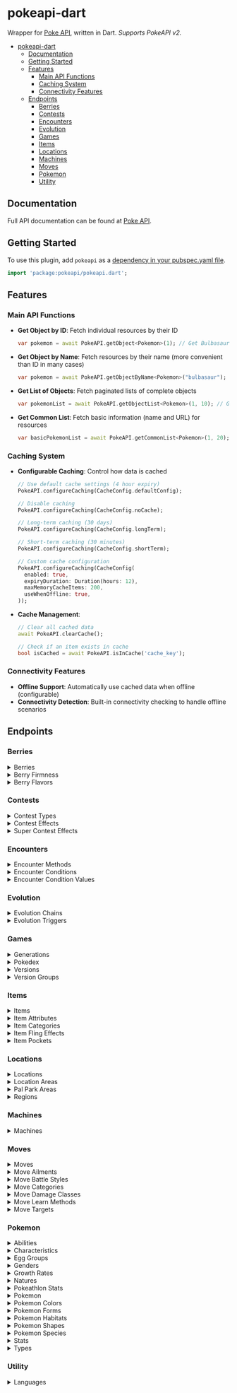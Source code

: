 # pokeapi-dart

Wrapper for [Poke API](https://pokeapi.co), written in Dart. *Supports PokeAPI v2.*

- [pokeapi-dart](#pokeapi-dart)
  - [Documentation](#Documentation)
  - [Getting Started](#Getting-Started)
  - [Features](#Features)
    - [Main API Functions](#Main-API-Functions)
    - [Caching System](#Caching-System)
    - [Connectivity Features](#Connectivity-Features)
  - [Endpoints](#Endpoints)
    - [Berries](#Berries)
    - [Contests](#Contests)
    - [Encounters](#Encounters)
    - [Evolution](#Evolution)
    - [Games](#Games)
    - [Items](#Items)
    - [Locations](#Locations)
    - [Machines](#Machines)
    - [Moves](#Moves)
    - [Pokemon](#Pokemon)
    - [Utility](#Utility)

## Documentation

Full API documentation can be found at [Poke API](https://pokeapi.co/docs/v2).

## Getting Started

To use this plugin, add `pokeapi` as a [dependency in your pubspec.yaml file](https://flutter.io/platform-plugins/).

```dart
import 'package:pokeapi/pokeapi.dart';
```

## Features

### Main API Functions

- **Get Object by ID**: Fetch individual resources by their ID
  ```dart
  var pokemon = await PokeAPI.getObject<Pokemon>(1); // Get Bulbasaur
  ```

- **Get Object by Name**: Fetch resources by their name (more convenient than ID in many cases)
  ```dart
  var pokemon = await PokeAPI.getObjectByName<Pokemon>("bulbasaur");
  ```

- **Get List of Objects**: Fetch paginated lists of complete objects
  ```dart
  var pokemonList = await PokeAPI.getObjectList<Pokemon>(1, 10); // Get first 10 Pokemon
  ```

- **Get Common List**: Fetch basic information (name and URL) for resources
  ```dart
  var basicPokemonList = await PokeAPI.getCommonList<Pokemon>(1, 20);
  ```

### Caching System

- **Configurable Caching**: Control how data is cached
  ```dart
  // Use default cache settings (4 hour expiry)
  PokeAPI.configureCaching(CacheConfig.defaultConfig);
  
  // Disable caching
  PokeAPI.configureCaching(CacheConfig.noCache);
  
  // Long-term caching (30 days)
  PokeAPI.configureCaching(CacheConfig.longTerm);
  
  // Short-term caching (30 minutes)
  PokeAPI.configureCaching(CacheConfig.shortTerm);
  
  // Custom cache configuration
  PokeAPI.configureCaching(CacheConfig(
    enabled: true,
    expiryDuration: Duration(hours: 12),
    maxMemoryCacheItems: 200,
    useWhenOffline: true,
  ));
  ```

- **Cache Management**:
  ```dart
  // Clear all cached data
  await PokeAPI.clearCache();
  
  // Check if an item exists in cache
  bool isCached = await PokeAPI.isInCache('cache_key');
  ```

### Connectivity Features

- **Offline Support**: Automatically use cached data when offline (configurable)
- **Connectivity Detection**: Built-in connectivity checking to handle offline scenarios

## Endpoints

### Berries

<details>
  <summary>Berries</summary>
  
  #### Get Berries

  *Must pass an offset and limit as Int (e.g. 1, 1).*

  ```dart
  var response = PokeAPI.getObjectList<Berry>(1, 1);
  ```

  #### Get Berry

  *Must pass an ID as Int (e.g. 1).*

  ```dart
  var response = PokeAPI.getObject<Berry>(1);
  ```
  
  #### Get Berry by Name
  
  *Must pass a name as String (e.g. "chesto").*
  
  ```dart
  var response = PokeAPI.getObjectByName<Berry>("chesto");
  ```
</details>

<details>
  <summary>Berry Firmness</summary>
  
  #### Get Berry Firmnesses
  
  *Must pass an offset and limit as Int (e.g. 1, 1).*

  ```dart
  var response = PokeAPI.getObjectList<BerryFirmness>(1, 1);
  ```

  #### Get Berry Firmness

  *Must pass an ID as Int (e.g. 1).*

  ```dart
  var response = PokeAPI.getObject<BerryFirmness>(1);
  ```
  
  #### Get Berry Firmness by Name
  
  *Must pass a name as String (e.g. "very-soft").*
  
  ```dart
  var response = PokeAPI.getObjectByName<BerryFirmness>("very-soft");
  ```
</details>

<details>
  <summary>Berry Flavors</summary>
  
  #### Get Berry Flavors
  
  *Must pass an offset and limit as Int (e.g. 1, 1).*

  ```dart
  var response = PokeAPI.getObjectList<BerryFlavor>(1, 1);
  ```

  #### Get Berry Flavor

  *Must pass an ID as Int (e.g. 1).*

  ```dart
  var response = PokeAPI.getObject<BerryFlavor>(1);
  ```
  
  #### Get Berry Flavor by Name
  
  *Must pass a name as String (e.g. "spicy").*
  
  ```dart
  var response = PokeAPI.getObjectByName<BerryFlavor>("spicy");
  ```
</details>

### Contests

<details>
  <summary>Contest Types</summary>
  
  #### Get Contest Types
  
  *Must pass an offset and limit as Int (e.g. 1, 1).*

  ```dart
  var response = PokeAPI.getObjectList<ContestType>(1, 1);
  ```

  #### Get Contest Type

  *Must pass an ID as Int (e.g. 1).*

  ```dart
  var response = PokeAPI.getObject<ContestType>(1);
  ```
  
  #### Get Contest Type by Name
  
  *Must pass a name as String (e.g. "cool").*
  
  ```dart
  var response = PokeAPI.getObjectByName<ContestType>("cool");
  ```
</details>

<details>
  <summary>Contest Effects</summary>
  
  #### Get Contest Effects
  
  *Must pass an offset and limit as Int (e.g. 1, 1).*

  ```dart
  var response = PokeAPI.getObjectList<ContestEffect>(1, 1);
  ```

  #### Get Contest Effect

  *Must pass an ID as Int (e.g. 1).*

  ```dart
  var response = PokeAPI.getObject<ContestEffect>(1);
  ```
</details>

<details>
  <summary>Super Contest Effects</summary>
  
  #### Get Super Contest Effects
  
  *Must pass an offset and limit as Int (e.g. 1, 1).*

  ```dart
  var response = PokeAPI.getObjectList<SuperContestEffect>(1, 1);
  ```

  #### Get Super Contest Effect

  *Must pass an ID as Int (e.g. 1).*

  ```dart
  var response = PokeAPI.getObject<SuperContestEffect>(1);
  ```
</details>

### Encounters

<details>
  <summary>Encounter Methods</summary>
  
  #### Get Encounter Methods
  
  *Must pass an offset and limit as Int (e.g. 1, 1).*

  ```dart
  var response = PokeAPI.getObjectList<EncounterMethod>(1, 1);
  ```

  #### Get Encounter Method

  *Must pass an ID as Int (e.g. 1).*

  ```dart
  var response = PokeAPI.getObject<EncounterMethod>(1);
  ```
  
  #### Get Encounter Method by Name
  
  *Must pass a name as String (e.g. "walk").*
  
  ```dart
  var response = PokeAPI.getObjectByName<EncounterMethod>("walk");
  ```
</details>

<details>
  <summary>Encounter Conditions</summary>
  
  #### Get Encounter Conditions
  
  *Must pass an offset and limit as Int (e.g. 1, 1).*

  ```dart
  var response = PokeAPI.getObjectList<EncounterCondition>(1, 1);
  ```

  #### Get Encounter Condition

  *Must pass an ID as Int (e.g. 1).*

  ```dart
  var response = PokeAPI.getObject<EncounterCondition>(1);
  ```
  
  #### Get Encounter Condition by Name
  
  *Must pass a name as String (e.g. "swarm").*
  
  ```dart
  var response = PokeAPI.getObjectByName<EncounterCondition>("swarm");
  ```
</details>

<details>
  <summary>Encounter Condition Values</summary>
  
  #### Get Encounter Condition Values
  
  *Must pass an offset and limit as Int (e.g. 1, 1).*

  ```dart
  var response = PokeAPI.getObjectList<EncounterConditionValue>(1, 1);
  ```

  #### Get Encounter Condition Value

  *Must pass an ID as Int (e.g. 1).*

  ```dart
  var response = PokeAPI.getObject<EncounterConditionValue>(1);
  ```
  
  #### Get Encounter Condition Value by Name
  
  *Must pass a name as String (e.g. "swarm-yes").*
  
  ```dart
  var response = PokeAPI.getObjectByName<EncounterConditionValue>("swarm-yes");
  ```
</details>

### Evolution

<details>
  <summary>Evolution Chains</summary>
  
  #### Get Evolution Chains
  
  *Must pass an offset and limit as Int (e.g. 1, 1).*

  ```dart
  var response = PokeAPI.getObjectList<EvolutionChain>(1, 1);
  ```

  #### Get Evolution Chain

  *Must pass an ID as Int (e.g. 1).*

  ```dart
  var response = PokeAPI.getObject<EvolutionChain>(1);
  ```
  
  #### Evolution Chain Support Features
  
  * Full support for all evolution pattern types:
    * Linear evolutions (e.g., Bulbasaur → Ivysaur → Venusaur)
    * Branching evolutions (e.g., Eevee → Vaporeon/Jolteon/Flareon/etc.)
    * Multi-path evolutions (e.g., Wurmple → Cascoon/Silcoon → Dustox/Beautifly)
    * Complex evolution requirements (stats, time of day, held items, etc.)
</details>

<details>
  <summary>Evolution Triggers</summary>
  
  #### Get Evolution Triggers
  
  *Must pass an offset and limit as Int (e.g. 1, 1).*

  ```dart
  var response = PokeAPI.getObjectList<EvolutionTrigger>(1, 1);
  ```

  #### Get Evolution Trigger

  *Must pass an ID as Int (e.g. 1).*

  ```dart
  var response = PokeAPI.getObject<EvolutionTrigger>(1);
  ```
  
  #### Get Evolution Trigger by Name
  
  *Must pass a name as String (e.g. "level-up").*
  
  ```dart
  var response = PokeAPI.getObjectByName<EvolutionTrigger>("level-up");
  ```
</details>

### Games

<details>
  <summary>Generations</summary>
  
  #### Get Generations
  
  *Must pass an offset and limit as Int (e.g. 1, 1).*

  ```dart
  var response = PokeAPI.getObjectList<Generation>(1, 1);
  ```

  #### Get Generation

  *Must pass an ID as Int (e.g. 1).*

  ```dart
  var response = PokeAPI.getObject<Generation>(1);
  ```
  
  #### Get Generation by Name
  
  *Must pass a name as String (e.g. "generation-i").*
  
  ```dart
  var response = PokeAPI.getObjectByName<Generation>("generation-i");
  ```
</details>

<details>
  <summary>Pokedex</summary>
  
  #### Get All Pokedex
  
  *Must pass an offset and limit as Int (e.g. 1, 1).*

  ```dart
  var response = PokeAPI.getObjectList<Pokedex>(1, 1);
  ```

  #### Get Single Pokedex

  *Must pass an ID as Int (e.g. 1).*

  ```dart
  var response = PokeAPI.getObject<Pokedex>(1);
  ```
  
  #### Get Pokedex by Name
  
  *Must pass a name as String (e.g. "national").*
  
  ```dart
  var response = PokeAPI.getObjectByName<Pokedex>("national");
  ```
</details>

<details>
  <summary>Versions</summary>
  
  #### Get Versions
  
  *Must pass an offset and limit as Int (e.g. 1, 1).*

  ```dart
  var response = PokeAPI.getObjectList<Version>(1, 1);
  ```

  #### Get Version

  *Must pass an ID as Int (e.g. 1).*

  ```dart
  var response = PokeAPI.getObject<Version>(1);
  ```
  
  #### Get Version by Name
  
  *Must pass a name as String (e.g. "red").*
  
  ```dart
  var response = PokeAPI.getObjectByName<Version>("red");
  ```
</details>

<details>
  <summary>Version Groups</summary>
  
  #### Get Version Groups
  
  *Must pass an offset and limit as Int (e.g. 1, 1).*

  ```dart
  var response = PokeAPI.getObjectList<VersionGroup>(1, 1);
  ```

  #### Get Version Group

  *Must pass an ID as Int (e.g. 1).*

  ```dart
  var response = PokeAPI.getObject<VersionGroup>(1);
  ```
  
  #### Get Version Group by Name
  
  *Must pass a name as String (e.g. "red-blue").*
  
  ```dart
  var response = PokeAPI.getObjectByName<VersionGroup>("red-blue");
  ```
</details>

### Items

<details>
  <summary>Items</summary>
  
  #### Get Items
  
  *Must pass an offset and limit as Int (e.g. 1, 1).*

  ```dart
  var response = PokeAPI.getObjectList<Item>(1, 1);
  ```

  #### Get Item

  *Must pass an ID as Int (e.g. 1).*

  ```dart
  var response = PokeAPI.getObject<Item>(1);
  ```
  
  #### Get Item by Name
  
  *Must pass a name as String (e.g. "master-ball").*
  
  ```dart
  var response = PokeAPI.getObjectByName<Item>("master-ball");
  ```
</details>

<details>
  <summary>Item Attributes</summary>
  
  #### Get Item Attributes
  
  *Must pass an offset and limit as Int (e.g. 1, 1).*

  ```dart
  var response = PokeAPI.getObjectList<ItemAttribute>(1, 1);
  ```

  #### Get Item Attribute

  *Must pass an ID as Int (e.g. 1).*

  ```dart
  var response = PokeAPI.getObject<ItemAttribute>(1);
  ```
  
  #### Get Item Attribute by Name
  
  *Must pass a name as String (e.g. "countable").*
  
  ```dart
  var response = PokeAPI.getObjectByName<ItemAttribute>("countable");
  ```
</details>

<details>
  <summary>Item Categories</summary>
  
  #### Get Item Categories
  
  *Must pass an offset and limit as Int (e.g. 1, 1).*

  ```dart
  var response = PokeAPI.getObjectList<ItemCategory>(1, 1);
  ```

  #### Get Item Category

  *Must pass an ID as Int (e.g. 1).*

  ```dart
  var response = PokeAPI.getObject<ItemCategory>(1);
  ```
  
  #### Get Item Category by Name
  
  *Must pass a name as String (e.g. "stat-boosts").*
  
  ```dart
  var response = PokeAPI.getObjectByName<ItemCategory>("stat-boosts");
  ```
</details>

<details>
  <summary>Item Fling Effects</summary>
  
  #### Get Item Fling Effects
  
  *Must pass an offset and limit as Int (e.g. 1, 1).*

  ```dart
  var response = PokeAPI.getObjectList<ItemFlingEffect>(1, 1);
  ```

  #### Get Item Fling Effect

  *Must pass an ID as Int (e.g. 1).*

  ```dart
  var response = PokeAPI.getObject<ItemFlingEffect>(1);
  ```
  
  #### Get Item Fling Effect by Name
  
  *Must pass a name as String (e.g. "badly-poison").*
  
  ```dart
  var response = PokeAPI.getObjectByName<ItemFlingEffect>("badly-poison");
  ```
</details>

<details>
  <summary>Item Pockets</summary>
  
  #### Get Item Pockets
  
  *Must pass an offset and limit as Int (e.g. 1, 1).*

  ```dart
  var response = PokeAPI.getObjectList<ItemPocket>(1, 1);
  ```

  #### Get Item Pocket

  *Must pass an ID as Int (e.g. 1).*

  ```dart
  var response = PokeAPI.getObject<ItemPocket>(1);
  ```
  
  #### Get Item Pocket by Name
  
  *Must pass a name as String (e.g. "misc").*
  
  ```dart
  var response = PokeAPI.getObjectByName<ItemPocket>("misc");
  ```
</details>

### Locations

<details>
  <summary>Locations</summary>
  
  #### Get Locations
  
  *Must pass an offset and limit as Int (e.g. 1, 1).*

  ```dart
  var response = PokeAPI.getObjectList<Location>(1, 1);
  ```

  #### Get Location

  *Must pass an ID as Int (e.g. 1).*

  ```dart
  var response = PokeAPI.getObject<Location>(1);
  ```
  
  #### Get Location by Name
  
  *Must pass a name as String (e.g. "canalave-city").*
  
  ```dart
  var response = PokeAPI.getObjectByName<Location>("canalave-city");
  ```
</details>

<details>
  <summary>Location Areas</summary>
  
  #### Get Location Areas
  
  *Must pass an offset and limit as Int (e.g. 1, 1).*

  ```dart
  var response = PokeAPI.getObjectList<LocationArea>(1, 1);
  ```

  #### Get Location Area

  *Must pass an ID as Int (e.g. 1).*

  ```dart
  var response = PokeAPI.getObject<LocationArea>(1);
  ```
  
  #### Get Location Area by Name
  
  *Must pass a name as String (e.g. "canalave-city-area").*
  
  ```dart
  var response = PokeAPI.getObjectByName<LocationArea>("canalave-city-area");
  ```
</details>

<details>
  <summary>Pal Park Areas</summary>
  
  #### Get Pal Park Areas
  
  *Must pass an offset and limit as Int (e.g. 1, 1).*

  ```dart
  var response = PokeAPI.getObjectList<PalParkArea>(1, 1);
  ```

  #### Get Pal Park Area

  *Must pass an ID as Int (e.g. 1).*

  ```dart
  var response = PokeAPI.getObject<PalParkArea>(1);
  ```
  
  #### Get Pal Park Area by Name
  
  *Must pass a name as String (e.g. "forest").*
  
  ```dart
  var response = PokeAPI.getObjectByName<PalParkArea>("forest");
  ```
</details>

<details>
  <summary>Regions</summary>
  
  #### Get Regions
  
  *Must pass an offset and limit as Int (e.g. 1, 1).*

  ```dart
  var response = PokeAPI.getObjectList<Region>(1, 1);
  ```

  #### Get Region

  *Must pass an ID as Int (e.g. 1).*

  ```dart
  var response = PokeAPI.getObject<Region>(1);
  ```
  
  #### Get Region by Name
  
  *Must pass a name as String (e.g. "kanto").*
  
  ```dart
  var response = PokeAPI.getObjectByName<Region>("kanto");
  ```
</details>

### Machines

<details>
  <summary>Machines</summary>
  
  #### Get Machines
  
  *Must pass an offset and limit as Int (e.g. 1, 1).*

  ```dart
  var response = PokeAPI.getObjectList<Machine>(1, 1);
  ```

  #### Get Machine

  *Must pass an ID as Int (e.g. 1).*

  ```dart
  var response = PokeAPI.getObject<Machine>(1);
  ```
</details>

### Moves

<details>
  <summary>Moves</summary>
  
  #### Get Moves
  
  *Must pass an offset and limit as Int (e.g. 1, 1).*

  ```dart
  var response = PokeAPI.getObjectList<Move>(1, 1);
  ```

  #### Get Move

  *Must pass an ID as Int (e.g. 1).*

  ```dart
  var response = PokeAPI.getObject<Move>(1);
  ```
  
  #### Get Move by Name
  
  *Must pass a name as String (e.g. "pound").*
  
  ```dart
  var response = PokeAPI.getObjectByName<Move>("pound");
  ```
</details>

<details>
  <summary>Move Ailments</summary>
  
  #### Get Move Ailments
  
  *Must pass an offset and limit as Int (e.g. 1, 1).*

  ```dart
  var response = PokeAPI.getObjectList<MoveAilment>(1, 1);
  ```

  #### Get Move Ailment

  *Must pass an ID as Int (e.g. 1).*

  ```dart
  var response = PokeAPI.getObject<MoveAilment>(1);
  ```
  
  #### Get Move Ailment by Name
  
  *Must pass a name as String (e.g. "paralysis").*
  
  ```dart
  var response = PokeAPI.getObjectByName<MoveAilment>("paralysis");
  ```
</details>

<details>
  <summary>Move Battle Styles</summary>
  
  #### Get Move Battle Styles
  
  *Must pass an offset and limit as Int (e.g. 1, 1).*

  ```dart
  var response = PokeAPI.getObjectList<MoveBattleStyle>(1, 1);
  ```

  #### Get Move Battle Style

  *Must pass an ID as Int (e.g. 1).*

  ```dart
  var response = PokeAPI.getObject<MoveBattleStyle>(1);
  ```
  
  #### Get Move Battle Style by Name
  
  *Must pass a name as String (e.g. "attack").*
  
  ```dart
  var response = PokeAPI.getObjectByName<MoveBattleStyle>("attack");
  ```
</details>

<details>
  <summary>Move Categories</summary>
  
  #### Get Move Categories
  
  *Must pass an offset and limit as Int (e.g. 1, 1).*

  ```dart
  var response = PokeAPI.getObjectList<MoveCategory>(1, 1);
  ```

  #### Get Move Category

  *Must pass an ID as Int (e.g. 1).*

  ```dart
  var response = PokeAPI.getObject<MoveCategory>(1);
  ```
  
  #### Get Move Category by Name
  
  *Must pass a name as String (e.g. "damage").*
  
  ```dart
  var response = PokeAPI.getObjectByName<MoveCategory>("damage");
  ```
</details>

<details>
  <summary>Move Damage Classes</summary>
  
  #### Get Move Damage Classes
  
  *Must pass an offset and limit as Int (e.g. 1, 1).*

  ```dart
  var response = PokeAPI.getObjectList<MoveDamageClass>(1, 1);
  ```

  #### Get Move Damage Class

  *Must pass an ID as Int (e.g. 1).*

  ```dart
  var response = PokeAPI.getObject<MoveDamageClass>(1);
  ```
  
  #### Get Move Damage Class by Name
  
  *Must pass a name as String (e.g. "status").*
  
  ```dart
  var response = PokeAPI.getObjectByName<MoveDamageClass>("status");
  ```
</details>

<details>
  <summary>Move Learn Methods</summary>
  
  #### Get Move Learn Methods
  
  *Must pass an offset and limit as Int (e.g. 1, 1).*

  ```dart
  var response = PokeAPI.getObjectList<MoveLearnMethod>(1, 1);
  ```

  #### Get Move Learn Method

  *Must pass an ID as Int (e.g. 1).*

  ```dart
  var response = PokeAPI.getObject<MoveLearnMethod>(1);
  ```
  
  #### Get Move Learn Method by Name
  
  *Must pass a name as String (e.g. "level-up").*
  
  ```dart
  var response = PokeAPI.getObjectByName<MoveLearnMethod>("level-up");
  ```
</details>

<details>
  <summary>Move Targets</summary>
  
  #### Get Move Targets
  
  *Must pass an offset and limit as Int (e.g. 1, 1).*

  ```dart
  var response = PokeAPI.getObjectList<MoveTarget>(1, 1);
  ```

  #### Get Move Target

  *Must pass an ID as Int (e.g. 1).*

  ```dart
  var response = PokeAPI.getObject<MoveTarget>(1);
  ```
  
  #### Get Move Target by Name
  
  *Must pass a name as String (e.g. "selected-pokemon").*
  
  ```dart
  var response = PokeAPI.getObjectByName<MoveTarget>("selected-pokemon");
  ```
</details>

### Pokemon

<details>
  <summary>Abilities</summary>
  
  #### Get Abilities
  
  *Must pass an offset and limit as Int (e.g. 1, 1).*

  ```dart
  var response = PokeAPI.getObjectList<Ability>(1, 1);
  ```

  #### Get Ability

  *Must pass an ID as Int (e.g. 1).*

  ```dart
  var response = PokeAPI.getObject<Ability>(1);
  ```
  
  #### Get Ability by Name
  
  *Must pass a name as String (e.g. "stench").*
  
  ```dart
  var response = PokeAPI.getObjectByName<Ability>("stench");
  ```
</details>

<details>
  <summary>Characteristics</summary>
  
  #### Get Characteristics
  
  *Must pass an offset and limit as Int (e.g. 1, 1).*

  ```dart
  var response = PokeAPI.getObjectList<Characteristic>(1, 1);
  ```

  #### Get Characteristic

  *Must pass an ID as Int (e.g. 1).*

  ```dart
  var response = PokeAPI.getObject<Characteristic>(1);
  ```
</details>

<details>
  <summary>Egg Groups</summary>
  
  #### Get Egg Groups
  
  *Must pass an offset and limit as Int (e.g. 1, 1).*

  ```dart
  var response = PokeAPI.getObjectList<EggGroup>(1, 1);
  ```

  #### Get Egg Group

  *Must pass an ID as Int (e.g. 1).*

  ```dart
  var response = PokeAPI.getObject<EggGroup>(1);
  ```
  
  #### Get Egg Group by Name
  
  *Must pass a name as String (e.g. "monster").*
  
  ```dart
  var response = PokeAPI.getObjectByName<EggGroup>("monster");
  ```
</details>

<details>
  <summary>Genders</summary>
  
  #### Get Genders
  
  *Must pass an offset and limit as Int (e.g. 1, 1).*

  ```dart
  var response = PokeAPI.getObjectList<Gender>(1, 1);
  ```

  #### Get Gender

  *Must pass an ID as Int (e.g. 1).*

  ```dart
  var response = PokeAPI.getObject<Gender>(1);
  ```
  
  #### Get Gender by Name
  
  *Must pass a name as String (e.g. "female").*
  
  ```dart
  var response = PokeAPI.getObjectByName<Gender>("female");
  ```
</details>

<details>
  <summary>Growth Rates</summary>
  
  #### Get Growth Rates
  
  *Must pass an offset and limit as Int (e.g. 1, 1).*

  ```dart
  var response = PokeAPI.getObjectList<GrowthRate>(1, 1);
  ```

  #### Get Growth Rate

  *Must pass an ID as Int (e.g. 1).*

  ```dart
  var response = PokeAPI.getObject<GrowthRate>(1);
  ```
  
  #### Get Growth Rate by Name
  
  *Must pass a name as String (e.g. "slow").*
  
  ```dart
  var response = PokeAPI.getObjectByName<GrowthRate>("slow");
  ```
</details>

<details>
  <summary>Natures</summary>
  
  #### Get Natures
  
  *Must pass an offset and limit as Int (e.g. 1, 1).*

  ```dart
  var response = PokeAPI.getObjectList<Nature>(1, 1);
  ```

  #### Get Nature

  *Must pass an ID as Int (e.g. 1).*

  ```dart
  var response = PokeAPI.getObject<Nature>(1);
  ```
  
  #### Get Nature by Name
  
  *Must pass a name as String (e.g. "hardy").*
  
  ```dart
  var response = PokeAPI.getObjectByName<Nature>("hardy");
  ```
</details>

<details>
  <summary>Pokeathlon Stats</summary>
  
  #### Get Pokeathlon Stats
  
  *Must pass an offset and limit as Int (e.g. 1, 1).*

  ```dart
  var response = PokeAPI.getObjectList<PokeAthlonStat>(1, 1);
  ```

  #### Get Pokeathlon Stat

  *Must pass an ID as Int (e.g. 1).*

  ```dart
  var response = PokeAPI.getObject<PokeAthlonStat>(1);
  ```
  
  #### Get Pokeathlon Stat by Name
  
  *Must pass a name as String (e.g. "speed").*
  
  ```dart
  var response = PokeAPI.getObjectByName<PokeAthlonStat>("speed");
  ```
</details>

<details>
  <summary>Pokemon</summary>
  
  #### Get All Pokemon
  
  *Must pass an offset and limit as Int (e.g. 1, 1).*

  ```dart
  var response = PokeAPI.getObjectList<Pokemon>(1, 1);
  ```

  #### Get Single Pokemon

  *Must pass an ID as Int (e.g. 1).*

  ```dart
  var response = PokeAPI.getObject<Pokemon>(1);
  ```
  
  #### Get Pokemon by Name
  
  *Must pass a name as String (e.g. "bulbasaur").*
  
  ```dart
  var response = PokeAPI.getObjectByName<Pokemon>("bulbasaur");
  ```
  
  #### Get Basic Pokemon List
  
  *For performance, you can get just names and URLs:*
  
  ```dart
  var basicList = PokeAPI.getCommonList<Pokemon>(1, 20);
  ```
</details>

<details>
  <summary>Pokemon Colors</summary>
  
  #### Get Pokemon Colors
  
  *Must pass an offset and limit as Int (e.g. 1, 1).*

  ```dart
  var response = PokeAPI.getObjectList<PokemonColor>(1, 1);
  ```

  #### Get Pokemon Color

  *Must pass an ID as Int (e.g. 1).*

  ```dart
  var response = PokeAPI.getObject<PokemonColor>(1);
  ```
  
  #### Get Pokemon Color by Name
  
  *Must pass a name as String (e.g. "black").*
  
  ```dart
  var response = PokeAPI.getObjectByName<PokemonColor>("black");
  ```
</details>

<details>
  <summary>Pokemon Forms</summary>
  
  #### Get Pokemon Forms
  
  *Must pass an offset and limit as Int (e.g. 1, 1).*

  ```dart
  var response = PokeAPI.getObjectList<PokemonForm>(1, 1);
  ```

  #### Get Pokemon Form

  *Must pass an ID as Int (e.g. 1).*

  ```dart
  var response = PokeAPI.getObject<PokemonForm>(1);
  ```
  
  #### Get Pokemon Form by Name
  
  *Must pass a name as String (e.g. "bulbasaur").*
  
  ```dart
  var response = PokeAPI.getObjectByName<PokemonForm>("bulbasaur");
  ```
</details>

<details>
  <summary>Pokemon Habitats</summary>
  
  #### Get Pokemon Habitats
  
  *Must pass an offset and limit as Int (e.g. 1, 1).*

  ```dart
  var response = PokeAPI.getObjectList<PokemonHabitat>(1, 1);
  ```

  #### Get Pokemon Habitat

  *Must pass an ID as Int (e.g. 1).*

  ```dart
  var response = PokeAPI.getObject<PokemonHabitat>(1);
  ```
  
  #### Get Pokemon Habitat by Name
  
  *Must pass a name as String (e.g. "cave").*
  
  ```dart
  var response = PokeAPI.getObjectByName<PokemonHabitat>("cave");
  ```
</details>

<details>
  <summary>Pokemon Shapes</summary>
  
  #### Get Pokemon Shapes
  
  *Must pass an offset and limit as Int (e.g. 1, 1).*

  ```dart
  var response = PokeAPI.getObjectList<PokemonShape>(1, 1);
  ```

  #### Get Pokemon Shape

  *Must pass an ID as Int (e.g. 1).*

  ```dart
  var response = PokeAPI.getObject<PokemonShape>(1);
  ```
  
  #### Get Pokemon Shape by Name
  
  *Must pass a name as String (e.g. "ball").*
  
  ```dart
  var response = PokeAPI.getObjectByName<PokemonShape>("ball");
  ```
</details>

<details>
  <summary>Pokemon Species</summary>
  
  #### Get All Pokemon Species
  
  *Must pass an offset and limit as Int (e.g. 1, 1).*

  ```dart
  var response = PokeAPI.getObjectList<PokemonSpecie>(1, 1);
  ```

  #### Get Single Pokemon Species

  *Must pass an ID as Int (e.g. 1).*

  ```dart
  var response = PokeAPI.getObject<PokemonSpecie>(1);
  ```
  
  #### Get Pokemon Species by Name
  
  *Must pass a name as String (e.g. "bulbasaur").*
  
  ```dart
  var response = PokeAPI.getObjectByName<PokemonSpecie>("bulbasaur");
  ```
</details>

<details>
  <summary>Stats</summary>
  
  #### Get Stats
  
  *Must pass an offset and limit as Int (e.g. 1, 1).*

  ```dart
  var response = PokeAPI.getObjectList<Stat>(1, 1);
  ```

  #### Get Stat

  *Must pass an ID as Int (e.g. 1).*

  ```dart
  var response = PokeAPI.getObject<Stat>(1);
  ```
  
  #### Get Stat by Name
  
  *Must pass a name as String (e.g. "hp").*
  
  ```dart
  var response = PokeAPI.getObjectByName<Stat>("hp");
  ```
</details>

<details>
  <summary>Types</summary>
  
  #### Get Types
  
  *Must pass an offset and limit as Int (e.g. 1, 1).*

  ```dart
  var response = PokeAPI.getObjectList<Type>(1, 1);
  ```

  #### Get Type

  *Must pass an ID as Int (e.g. 1).*

  ```dart
  var response = PokeAPI.getObject<Type>(1);
  ```
  
  #### Get Type by Name
  
  *Must pass a name as String (e.g. "normal").*
  
  ```dart
  var response = PokeAPI.getObjectByName<Type>("normal");
  ```
</details>

### Utility

<details>
  <summary>Languages</summary>
  
  #### Get Languages
  
  *Must pass an offset and limit as Int (e.g. 1, 1).*

  ```dart
  var response = PokeAPI.getObjectList<Language>(1, 1);
  ```

  #### Get Language

  *Must pass an ID as Int (e.g. 1).*

  ```dart
  var response = PokeAPI.getObject<Language>(1);
  ```
  
  #### Get Language by Name
  
  *Must pass a name as String (e.g. "en").*
  
  ```dart
  var response = PokeAPI.getObjectByName<Language>("en");
  ```
</details>